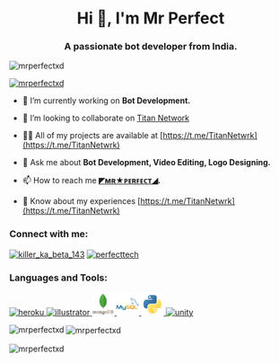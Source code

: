 <h1 align="center">Hi 👋, I'm Mr Perfect</h1>
<h3 align="center">A passionate bot developer from India.</h3>

<p align="left"> <img src="https://komarev.com/ghpvc/?username=mrperfectxd&label=Profile%20views&color=0e75b6&style=flat" alt="mrperfectxd" /> </p>

<p align="left"> <a href="https://github.com/ryo-ma/github-profile-trophy"><img src="https://github-profile-trophy.vercel.app/?username=mrperfectxd" alt="mrperfectxd" /></a> </p>

- 🔭 I’m currently working on **Bot Development.**

- 👯 I’m looking to collaborate on [Titan Network](https://t.me/TitanNetwrk)

- 👨‍💻 All of my projects are available at [https://t.me/TitanNetwrk](https://t.me/TitanNetwrk)

- 💬 Ask me about **Bot Development, Video Editing, Logo Designing.**

- 📫 How to reach me **[◤ᴍʀ★ᴘᴇʀꜰᴇᴄᴛ◢](https://t.me/MrPerfectXd).**

- 📄 Know about my experiences [https://t.me/TitanNetwrk](https://t.me/TitanNetwrk)

<h3 align="left">Connect with me:</h3>
<p align="left">
<a href="https://instagram.com/killer_ka_beta_143" target="blank"><img align="center" src="https://raw.githubusercontent.com/rahuldkjain/github-profile-readme-generator/master/src/images/icons/Social/instagram.svg" alt="killer_ka_beta_143" height="30" width="40" /></a>
<a href="https://www.youtube.com/c/perfecttech" target="blank"><img align="center" src="https://raw.githubusercontent.com/rahuldkjain/github-profile-readme-generator/master/src/images/icons/Social/youtube.svg" alt="perfecttech" height="30" width="40" /></a>
</p>

<h3 align="left">Languages and Tools:</h3>
<p align="left"> <a href="https://heroku.com" target="_blank" rel="noreferrer"> <img src="https://www.vectorlogo.zone/logos/heroku/heroku-icon.svg" alt="heroku" width="40" height="40"/> </a> <a href="https://www.adobe.com/in/products/illustrator.html" target="_blank" rel="noreferrer"> <img src="https://www.vectorlogo.zone/logos/adobe_illustrator/adobe_illustrator-icon.svg" alt="illustrator" width="40" height="40"/> </a> <a href="https://www.mongodb.com/" target="_blank" rel="noreferrer"> <img src="https://raw.githubusercontent.com/devicons/devicon/master/icons/mongodb/mongodb-original-wordmark.svg" alt="mongodb" width="40" height="40"/> </a> <a href="https://www.mysql.com/" target="_blank" rel="noreferrer"> <img src="https://raw.githubusercontent.com/devicons/devicon/master/icons/mysql/mysql-original-wordmark.svg" alt="mysql" width="40" height="40"/> </a> <a href="https://www.python.org" target="_blank" rel="noreferrer"> <img src="https://raw.githubusercontent.com/devicons/devicon/master/icons/python/python-original.svg" alt="python" width="40" height="40"/> </a> <a href="https://unity.com/" target="_blank" rel="noreferrer"> <img src="https://www.vectorlogo.zone/logos/unity3d/unity3d-icon.svg" alt="unity" width="40" height="40"/> </a> </p>

<p><img align="left" src="https://github-readme-stats.vercel.app/api/top-langs?username=mrperfectxd&show_icons=true&locale=en&layout=compact" alt="mrperfectxd" /></p>

<p>&nbsp;<img align="center" src="https://github-readme-stats.vercel.app/api?username=mrperfectxd&show_icons=true&locale=en" alt="mrperfectxd" /></p>

<p><img align="center" src="https://github-readme-streak-stats.herokuapp.com/?user=mrperfectxd&" alt="mrperfectxd" /></p>

